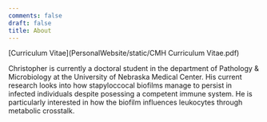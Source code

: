 ```yaml
---
comments: false
draft: false
title: About
---
```


[Curriculum Vitae](PersonalWebsite/static/CMH Curriculum Vitae.pdf)

Christopher is currently a doctoral student in the department of Pathology & Microbiology at the University of Nebraska Medical Center. His current research looks into how stapyloccocal biofilms manage to persist in infected individuals despite posessing a competent immune system. He is particularly interested in how the biofilm influences leukocytes through metabolic crosstalk.
